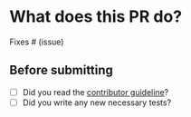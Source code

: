 # What does this PR do?

Fixes # (issue)

## Before submitting

- [ ] Did you read the [contributor guideline](https://github.com/hiyouga/LLaMA-Factory/blob/main/.github/CONTRIBUTING.md)?
- [ ] Did you write any new necessary tests?
